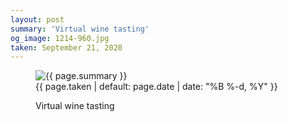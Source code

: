 ```yaml
---
layout: post
summary: 'Virtual wine tasting'
og_image: 1214-960.jpg
taken: September 21, 2020
---
```


<figure class="post">
<img alt="{{ page.summary }}" sizes="(min-width: 700px) 50vw, calc(100vw - 2rem)" src="{{ site.assets_url }}/1214-480.jpg" srcset="{{ site.assets_url }}/1214-240.jpg 240w, {{ site.assets_url }}/1214-480.jpg 480w, {{ site.assets_url }}/1214-720.jpg 720w, {{ site.assets_url }}/1214-960.jpg 960w"/>
<figcaption>
<time>{{ page.taken | default: page.date | date: "%B %-d, %Y" }}</time>
<p>Virtual wine tasting</p>
</figcaption>
</figure>
